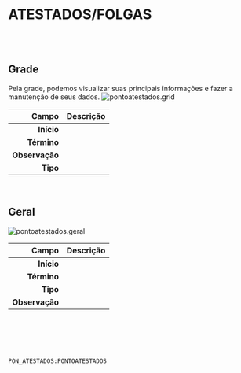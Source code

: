 # ATESTADOS/FOLGAS
<br>
<br>

## Grade
Pela grade, podemos visualizar suas principais informações e fazer a manutenção de seus dados.
![pontoatestados.grid](https://raw.githubusercontent.com/netforcews/docs-erp/master/geral/imagens/pontoatestados.grid.png)

Campo | Descrição
--:|---
**Início** | 
**Término** | 
**Observação** | 
**Tipo** | 
<br>

## Geral
![pontoatestados.geral](https://raw.githubusercontent.com/netforcews/docs-erp/master/geral/imagens/pontoatestados.geral.png)

Campo | Descrição
--:|---
**Início** | 
**Término** | 
**Tipo** | 
**Observação** | 
<br>
<br>
<br>
<br>

```PON_ATESTADOS:PONTOATESTADOS```
